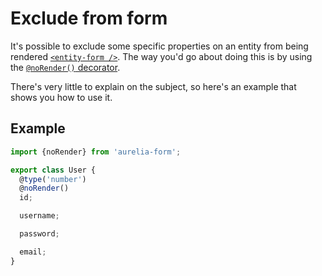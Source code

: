 # Exclude from form
It's possible to exclude some specific properties on an entity from being rendered [`<entity-form />`](../component/entity-form.md). The way you'd go about doing this is by using the [`@noRender()` decorator](../decorators.md#norender).

There's very little to explain on the subject, so here's an example that shows you how to use it.

## Example
```js
import {noRender} from 'aurelia-form';

export class User {
  @type('number')
  @noRender()
  id;

  username;

  password;

  email;
}
```
